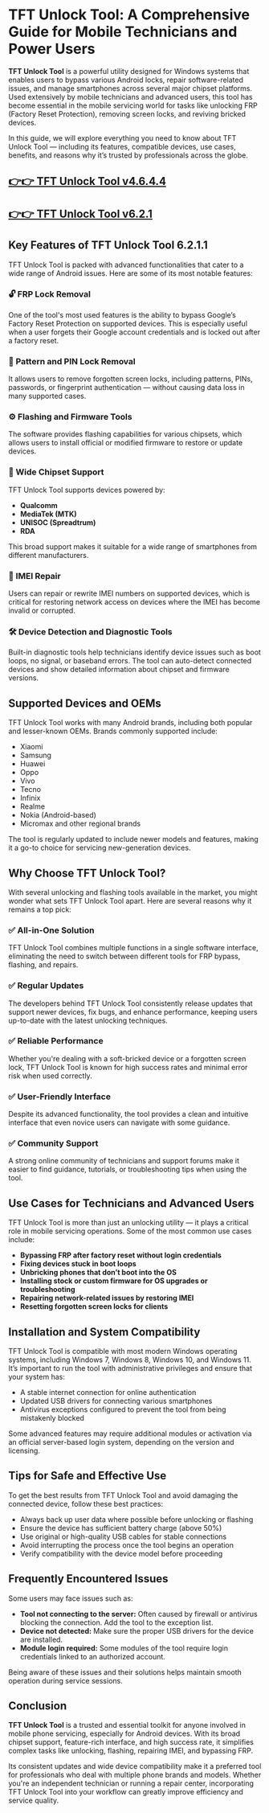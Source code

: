 # TFT Unlock Tool: A Comprehensive Guide for Mobile Technicians and Power Users

**TFT Unlock Tool** is a powerful utility designed for Windows systems that enables users to bypass various Android locks, repair software-related issues, and manage smartphones across several major chipset platforms. Used extensively by mobile technicians and advanced users, this tool has become essential in the mobile servicing world for tasks like unlocking FRP (Factory Reset Protection), removing screen locks, and reviving bricked devices.

In this guide, we will explore everything you need to know about TFT Unlock Tool — including its features, compatible devices, use cases, benefits, and reasons why it’s trusted by professionals across the globe.

## [👉👉 TFT Unlock Tool  v4.6.4.4](https://tft-unlock-tool.com)

## [👉👉 TFT Unlock Tool  v6.2.1](https://tft-unlock-tool.com)



## Key Features of TFT Unlock Tool 6.2.1.1

TFT Unlock Tool is packed with advanced functionalities that cater to a wide range of Android issues. Here are some of its most notable features:

### 🔓 FRP Lock Removal

One of the tool's most used features is the ability to bypass Google’s Factory Reset Protection on supported devices. This is especially useful when a user forgets their Google account credentials and is locked out after a factory reset.

### 🔐 Pattern and PIN Lock Removal

It allows users to remove forgotten screen locks, including patterns, PINs, passwords, or fingerprint authentication — without causing data loss in many supported cases.

### ⚙️ Flashing and Firmware Tools

The software provides flashing capabilities for various chipsets, which allows users to install official or modified firmware to restore or update devices.

### 📱 Wide Chipset Support

TFT Unlock Tool supports devices powered by:

* **Qualcomm**
* **MediaTek (MTK)**
* **UNISOC (Spreadtrum)**
* **RDA**

This broad support makes it suitable for a wide range of smartphones from different manufacturers.

### 🔄 IMEI Repair

Users can repair or rewrite IMEI numbers on supported devices, which is critical for restoring network access on devices where the IMEI has become invalid or corrupted.

### 🛠 Device Detection and Diagnostic Tools

Built-in diagnostic tools help technicians identify device issues such as boot loops, no signal, or baseband errors. The tool can auto-detect connected devices and show detailed information about chipset and firmware versions.


## Supported Devices and OEMs

TFT Unlock Tool works with many Android brands, including both popular and lesser-known OEMs. Brands commonly supported include:

* Xiaomi
* Samsung
* Huawei
* Oppo
* Vivo
* Tecno
* Infinix
* Realme
* Nokia (Android-based)
* Micromax and other regional brands

The tool is regularly updated to include newer models and features, making it a go-to choice for servicing new-generation devices.


## Why Choose TFT Unlock Tool?

With several unlocking and flashing tools available in the market, you might wonder what sets TFT Unlock Tool apart. Here are several reasons why it remains a top pick:

### ✅ All-in-One Solution

TFT Unlock Tool combines multiple functions in a single software interface, eliminating the need to switch between different tools for FRP bypass, flashing, and repairs.

### ✅ Regular Updates

The developers behind TFT Unlock Tool consistently release updates that support newer devices, fix bugs, and enhance performance, keeping users up-to-date with the latest unlocking techniques.

### ✅ Reliable Performance

Whether you're dealing with a soft-bricked device or a forgotten screen lock, TFT Unlock Tool is known for high success rates and minimal error risk when used correctly.

### ✅ User-Friendly Interface

Despite its advanced functionality, the tool provides a clean and intuitive interface that even novice users can navigate with some guidance.

### ✅ Community Support

A strong online community of technicians and support forums make it easier to find guidance, tutorials, or troubleshooting tips when using the tool.


## Use Cases for Technicians and Advanced Users

TFT Unlock Tool is more than just an unlocking utility — it plays a critical role in mobile servicing operations. Some of the most common use cases include:

* **Bypassing FRP after factory reset without login credentials**
* **Fixing devices stuck in boot loops**
* **Unbricking phones that don’t boot into the OS**
* **Installing stock or custom firmware for OS upgrades or troubleshooting**
* **Repairing network-related issues by restoring IMEI**
* **Resetting forgotten screen locks for clients**


## Installation and System Compatibility

TFT Unlock Tool is compatible with most modern Windows operating systems, including Windows 7, Windows 8, Windows 10, and Windows 11. It’s important to run the tool with administrative privileges and ensure that your system has:

* A stable internet connection for online authentication
* Updated USB drivers for connecting various smartphones
* Antivirus exceptions configured to prevent the tool from being mistakenly blocked

Some advanced features may require additional modules or activation via an official server-based login system, depending on the version and licensing.


## Tips for Safe and Effective Use

To get the best results from TFT Unlock Tool and avoid damaging the connected device, follow these best practices:

* Always back up user data where possible before unlocking or flashing
* Ensure the device has sufficient battery charge (above 50%)
* Use original or high-quality USB cables for stable connections
* Avoid interrupting the process once the tool begins an operation
* Verify compatibility with the device model before proceeding


## Frequently Encountered Issues

Some users may face issues such as:

* **Tool not connecting to the server:** Often caused by firewall or antivirus blocking the connection. Add the tool to the exception list.
* **Device not detected:** Make sure the proper USB drivers for the device are installed.
* **Module login required:** Some modules of the tool require login credentials linked to an authorized account.

Being aware of these issues and their solutions helps maintain smooth operation during service sessions.


## Conclusion

**TFT Unlock Tool** is a trusted and essential toolkit for anyone involved in mobile phone servicing, especially for Android devices. With its broad chipset support, feature-rich interface, and high success rate, it simplifies complex tasks like unlocking, flashing, repairing IMEI, and bypassing FRP.

Its consistent updates and wide device compatibility make it a preferred tool for professionals who deal with multiple phone brands and models. Whether you're an independent technician or running a repair center, incorporating TFT Unlock Tool into your workflow can greatly improve efficiency and service quality. 



